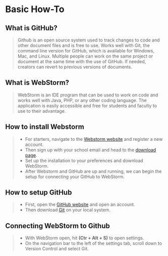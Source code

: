 # Basic How-To

## What is GitHub? 

> Github is an open source system used to track changes to code and other document files and is free to use.
> Works well with Git, the command line version for GitHub, which is available for Windows, Mac, and Linux. 
> Multiple people can work on the same project or document at the same time with the use of GitHub.
> If needed, creators can revert to previous versions of documents. 

## What is WebStorm?

> WebStorm is an IDE program that can be used to work on code and works well with Java, PHP, or any other coding language.
> The application is easily accessible and free for students and faculty to use to their advantage. 

## How to install Webstorm

> - For starters, navigate to the [Webstorm website](https://www.jetbrains.com/student/ "Webstorm webpage") and register a new account.
> - Then sign up with your school email and head to the [download page](https://git-scm.com/downloads "The download page for WebStorm").
> - Set up the installation to your preferences and download WebStorm. 
> - After Webstorm and GitHub are up and running, we can begin the setup for connecting your GitHub to WebStorm.

## How to setup GitHub

> - First, open the [GitHub website](https://github.com/join) and open an account.
> - Then download [Git](https://git-scm.com/downloads) on your local system.  

## Connecting WebStorm to Github

> - With WebStorm open, hit **(Ctr + Alt + S)** to open settings. 
> - On the navigation bar to the left of the settings tab, scroll down to Version Control and select Git.
> 
